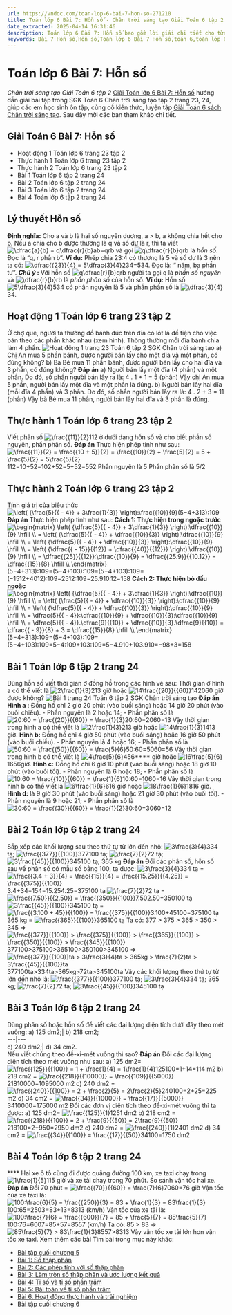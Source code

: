 ```yaml
---
url: https://vndoc.com/toan-lop-6-bai-7-hon-so-271210
title: Toán lớp 6 Bài 7: Hỗn số - Chân trời sáng tạo Giải Toán 6 tập 2 - VnDoc.com
date_extracted: 2025-04-14 16:31:46
description: Toán lớp 6 Bài 7: Hỗn số bao gồm lời giải chi tiết cho từng bài tập cho các em học sinh tham khảo luyện Giải Toán 6 Chân trời sáng tạo.
keywords: Bài 7 Hỗn số,Hỗn số,Toán lớp 6 Bài 7 Hỗn số,toán 6,toán lớp 6,giải toán lớp 6,giải toán 6,toán lớp 6 chân trời sáng tạo,toán 6 chân trời sáng tạo,giải toán lớp 6 chân trời sáng tạo,giải toán 6 chân trời sáng tạo,Toán lớp 6 chân trời sáng tạo bài 7,Toán lớp 6 Bài 7 Hỗn số chân trời sáng tạo,bài tập hỗn số lớp 6
---
```


# Toán lớp 6 Bài 7: Hỗn số
 _Chân trời sáng tạo Giải Toán 6 tập 2_
[Giải Toán lớp 6 Bài 7: Hỗn số](<https://vndoc.com/toan-lop-6-bai-7-hon-so-271210>) hướng dẫn giải bài tập trong SGK Toán 6 Chân trời sáng tạo tập 2 trang 23, 24, giúp các em học sinh ôn tập, củng cố kiến thức, luyện tập [Giải Toán 6 sách Chân trời sáng tạo](<https://vndoc.com/toan-lop-6-sach-chan-troi-sang-tao>). Sau đây mời các bạn tham khảo chi tiết.
## **Giải Toán 6 Bài 7: Hỗn số**
  * Hoạt động 1 Toán lớp 6 trang 23 tập 2
  * Thực hành 1 Toán lớp 6 trang 23 tập 2
  * Thực hành 2 Toán lớp 6 trang 23 tập 2
  * Bài 1 Toán lớp 6 tập 2 trang 24
  * Bài 2 Toán lớp 6 tập 2 trang 24
  * Bài 3 Toán lớp 6 tập 2 trang 24
  * Bài 4 Toán lớp 6 tập 2 trang 24

## Lý thuyết Hỗn số
**Định nghĩa:**
Cho a và b là hai số nguyên dương, a > b, a không chia hết cho b. Nếu a chia cho b được thương là q và số dư là r, thì ta viết ![\\dfrac{a}{b} = q\\dfrac{r}{b}](https://i.vdoc.vn/data/image/blank.png)ab=qrb và gọi ![q\\dfrac{r}{b}](https://i.vdoc.vn/data/image/blank.png)qrb là _hỗn số_.
Đọc là “q, r phần b”.
**Ví dụ:**
Phép chia 23:4 có thương là 5 và số dư là 3 nên ta có: ![\\dfrac{{23}}{4} = 5\\dfrac{3}{4}](https://i.vdoc.vn/data/image/blank.png)234=534.
Đọc là: “ năm, ba phần tư”.
**_Chú ý_ :**
Với hỗn số ![q\\dfrac{r}{b}](https://i.vdoc.vn/data/image/blank.png)qrb người ta gọi q là _phần số nguyên_ và ![\\dfrac{r}{b}](https://i.vdoc.vn/data/image/blank.png)rb là _phần phân số_ của hỗn số.
**Ví dụ:**
Hỗn số ![5\\dfrac{3}{4}](https://i.vdoc.vn/data/image/blank.png)534 có phần nguyên là 5 và phần phân số là ![\\dfrac{3}{4}](https://i.vdoc.vn/data/image/blank.png)34.
## Hoạt động 1 Toán lớp 6 trang 23 tập 2
Ở chợ quê, người ta thường đổ bánh đúc trên đĩa có lót lá để tiện cho việc bán theo các phần khác nhau \(xem hình\). Thông thường mỗi đĩa bánh chia làm 4 phần.
![Hoạt động 1 trang 23 Toán 6 tập 2 SGK Chân trời sáng tạo](https://i.vdoc.vn/data/image/2022/07/18/Hoat-dong-1-trang-23-Toan-6-tap-2-SGK-Chan-troi-sang-tao.png)
a\) Chị An mua 5 phần bánh, được người bán lấy cho một đĩa và một phần, có đúng không?
b\) Bà Bé mua 11 phần bánh, được người bán lấy cho hai đĩa và 3 phần, có đúng không?
**Đáp án**
a\) Người bán lấy một đĩa \(4 phần\) và một phần.
Do đó, số phần người bán lấy ra là: 4 . 1 + 1 = 5 \(phần\)
Vậy chị An mua 5 phần, người bán lấy một đĩa và một phần là đúng.
b\) Người bán lấy hai đĩa \(mỗi đĩa 4 phần\) và 3 phần.
Do đó, số phần người bán lấy ra là: 4 . 2 + 3 = 11 \(phần\)
Vậy bà Bé mua 11 phần, người bán lấy hai đĩa và 3 phần là đúng.
## Thực hành 1 Toán lớp 6 trang 23 tập 2
Viết phân số ![\\frac{{11}}{2}](https://i.vdoc.vn/data/image/blank.png)112 ở dưới dạng hỗn số và cho biết phần số nguyên, phần phân số.
**Đáp án**
Thực hiện phép tính như sau:
![\\frac{{11}}{2} = \\frac{{10 + 5}}{2} = \\frac{{10}}{2} + \\frac{5}{2} = 5 + \\frac{5}{2} = 5\\frac{5}{2}](https://i.vdoc.vn/data/image/blank.png)112=10+52=102+52=5+52=552
Phần nguyên là 5
Phần phân số là 5/2
## Thực hành 2 Toán lớp 6 trang 23 tập 2
Tính giá trị của biểu thức ![\\left\( {\\frac{5}{{ - 4}} + 3\\frac{1}{3}} \\right\):\\frac{{10}}{9}](https://i.vdoc.vn/data/image/blank.png)\(5−4+313\):109
**Đáp án**
Thực hiện phép tính như sau:
**Cách 1: Thực hiện trong ngoặc trước**
![\\begin{matrix}
  \\left\( {\\dfrac{5}{{ - 4}} + 3\\dfrac{1}{3}} \\right\):\\dfrac{{10}}{9} \\hfill \\\\
   = \\left\( {\\dfrac{5}{{ - 4}} + \\dfrac{{10}}{3}} \\right\):\\dfrac{{10}}{9} \\hfill \\\\
   = \\left\( {\\dfrac{5}{{ - 4}} + \\dfrac{{10}}{3}} \\right\):\\dfrac{{10}}{9} \\hfill \\\\
   = \\left\( {\\dfrac{{ - 15}}{{12}} + \\dfrac{{40}}{{12}}} \\right\):\\dfrac{{10}}{9} \\hfill \\\\
   = \\dfrac{{25}}{{12}}:\\dfrac{{10}}{9} = \\dfrac{{25.9}}{{10.12}} = \\dfrac{{15}}{8} \\hfill \\\\ 
\\end{matrix}](https://i.vdoc.vn/data/image/blank.png)\(5−4+313\):109=\(5−4+103\):109=\(5−4+103\):109=\(−1512+4012\):109=2512:109=25.910.12=158
**Cách 2: Thực hiện bỏ dấu ngoặc**
![\\begin{matrix}  \\left\( {\\dfrac{5}{{ - 4}} + 3\\dfrac{1}{3}} \\right\):\\dfrac{{10}}{9} \\hfill \\\\   = \\left\( {\\frac{5}{{ - 4}} + \\dfrac{{10}}{3}} \\right\):\\dfrac{{10}}{9} \\hfill \\\\   = \\left\( {\\dfrac{5}{{ - 4}} + \\dfrac{{10}}{3}} \\right\):\\dfrac{{10}}{9} \\hfill \\\\   = \\dfrac{5}{{ - 4}}:\\dfrac{{10}}{9} + \\dfrac{{10}}{3}:\\dfrac{{10}}{9} \\hfill \\\\   = \\dfrac{5}{{ - 4}}.\\dfrac{9}{{10}} + \\dfrac{{10}}{3}.\\dfrac{9}{{10}} = \\dfrac{{ - 9}}{8} + 3 = \\dfrac{{15}}{8} \\hfill \\\\ \\end{matrix}](https://i.vdoc.vn/data/image/blank.png)\(5−4+313\):109=\(5−4+103\):109=\(5−4+103\):109=5−4:109+103:109=5−4.910+103.910=−98+3=158
## Bài 1 Toán lớp 6 tập 2 trang 24
Dùng hỗn số viết thời gian ở đồng hồ trong các hình vẽ sau:
Thời gian ở hình a có thể viết là ![2\\frac{1}{3}](https://i.vdoc.vn/data/image/blank.png)213 giờ hoặc ![14\\frac{{20}}{{60}}](https://i.vdoc.vn/data/image/blank.png)142060 giờ được không?
![Bài 1 trang 24 Toán 6 tập 2 SGK Chân trời sáng tạo](https://i.vdoc.vn/data/image/2022/07/18/Bai-1-trang-24-Toan-6-tap-2-SGK-Chan-troi-sang-tao-1.png)
**Đáp án**
**Hình a** : Đồng hồ chỉ 2 giờ 20 phút \(vào buổi sáng\) hoặc 14 giờ 20 phút \(vào buổi chiều\).
\- Phần nguyên là 2 hoặc 14;
\- Phần phân số là ![20:60 = \\frac{{20}}{{60}} = \\frac{1}{3}](https://i.vdoc.vn/data/image/blank.png)20:60=2060=13
Vậy thời gian trong hình a có thể viết là ![2\\frac{1}{3}](https://i.vdoc.vn/data/image/blank.png)213 giờ hoặc ![14\\frac{1}{3}](https://i.vdoc.vn/data/image/blank.png)1413 giờ.
**Hình b:** Đồng hồ chỉ 4 giờ 50 phút \(vào buổi sáng\) hoặc 16 giờ 50 phút \(vào buổi chiều\).
\- Phần nguyên là 4 hoặc 16;
\- Phần phân số là ![50:60 = \\frac{{50}}{{60}} = \\frac{5}{6}](https://i.vdoc.vn/data/image/blank.png)50:60=5060=56
Vậy thời gian trong hình b có thể viết là ![4\\frac{5}{6}](https://i.vdoc.vn/data/image/blank.png)456**** giờ hoặc ![16\\frac{5}{6}](https://i.vdoc.vn/data/image/blank.png)1656giờ.
**Hình c:** Đồng hồ chỉ 6 giờ 10 phút \(vào buổi sáng\) hoặc 18 giờ 10 phút \(vào buổi tối\).
\- Phần nguyên là 6 hoặc 18;
\- Phần phân số là ![10:60 = \\frac{{10}}{{60}} = \\frac{1}{6}](https://i.vdoc.vn/data/image/blank.png)10:60=1060=16
Vậy thời gian trong hình b có thể viết là ![6\\frac{1}{6}](https://i.vdoc.vn/data/image/blank.png)616 giờ hoặc ![18\\frac{1}{6}](https://i.vdoc.vn/data/image/blank.png)1816 giờ.
**Hình d:** là 9 giờ 30 phút \(vào buổi sáng\) hoặc 21 giờ 30 phút \(vào buổi tối\).
\- Phần nguyên là 9 hoặc 21;
\- Phần phân số là ![30:60 = \\frac{{30}}{{60}} = \\frac{1}{2}](https://i.vdoc.vn/data/image/blank.png)30:60=3060=12
## Bài 2 Toán lớp 6 tập 2 trang 24
Sắp xếp các khối lượng sau theo thứ tự từ lớn đến nhỏ:
![3\\frac{3}{4}](https://i.vdoc.vn/data/image/blank.png)334 tạ; ![\\frac{{377}}{{100}}](https://i.vdoc.vn/data/image/blank.png)377100 tạ; ![\\frac{7}{2}](https://i.vdoc.vn/data/image/blank.png)72 tạ; ![3\\frac{{45}}{{100}}](https://i.vdoc.vn/data/image/blank.png)345100 tạ; 365 kg
**Đáp án**
Đổi các phân số, hỗn số sau về phân số có mẫu số bằng 100, ta được:
![3\\frac{3}{4}](https://i.vdoc.vn/data/image/blank.png)334 tạ = ![\\frac{{3.4 + 3}}{4} = \\frac{{15}}{4} = \\frac{{15.25}}{{4.25}} = \\frac{{375}}{{100}}](https://i.vdoc.vn/data/image/blank.png)3.4+34=154=15.254.25=375100 tạ
![\\frac{7}{2}](https://i.vdoc.vn/data/image/blank.png)72 tạ = ![\\frac{{7.50}}{{2.50}} = \\frac{{350}}{{100}}](https://i.vdoc.vn/data/image/blank.png)7.502.50=350100 tạ
![3\\frac{{45}}{{100}}](https://i.vdoc.vn/data/image/blank.png)345100 tạ = ![\\frac{{3.100 + 45}}{{100}} = \\frac{{375}}{{100}}](https://i.vdoc.vn/data/image/blank.png)3.100+45100=375100 tạ
365 kg = ![\\frac{{365}}{{100}}](https://i.vdoc.vn/data/image/blank.png)365100 tạ
Ta có: 377 > 375 > 365 > 350 > 345
=> ![\\frac{{377}}{{100}} > \\frac{{375}}{{100}} > \\frac{{365}}{{100}} > \\frac{{350}}{{100}} > \\frac{{345}}{{100}}](https://i.vdoc.vn/data/image/blank.png)377100>375100>365100>350100>345100
=> ![\\frac{{377}}{{100}}ta > 3\\frac{3}{4}ta > 365kg > \\frac{7}{2}ta > 3\\frac{{45}}{{100}}ta](https://i.vdoc.vn/data/image/blank.png)377100ta>334ta>365kg>72ta>345100ta
Vậy các khối lượng theo thứ tự từ lớn đến nhỏ là:
![\\frac{{377}}{{100}}](https://i.vdoc.vn/data/image/blank.png)377100 tạ; ![3\\frac{3}{4}](https://i.vdoc.vn/data/image/blank.png)334 tạ; 365 kg; ![\\frac{7}{2}](https://i.vdoc.vn/data/image/blank.png)72 tạ; ![3\\frac{{45}}{{100}}](https://i.vdoc.vn/data/image/blank.png)345100 tạ
## Bài 3 Toán lớp 6 tập 2 trang 24
Dùng phân số hoặc hỗn số để viết các đại lượng diện tích dưới đây theo mét vuông:
a\) 125 dm2;| b\) 218 cm2;  
---|---  
c\) 240 dm2;| d\) 34 cm2.  
Nếu viết chúng theo đề-xi-mét vuông thì sao?
**Đáp án**
Đổi các đại lượng diện tích theo mét vuông như sau:
a\) 125 dm2= ![\\frac{{125}}{{100}} = 1 + \\frac{1}{4} = 1\\frac{1}{4}](https://i.vdoc.vn/data/image/blank.png)125100=1+14=114 m2
b\) 218 cm2 = ![\\frac{{218}}{{10000}} = \\frac{{109}}{{5000}}](https://i.vdoc.vn/data/image/blank.png)21810000=1095000 m2
c\) 240 dm2 = ![\\frac{{240}}{{100}} = 2 + \\frac{2}{5} = 2\\frac{2}{5}](https://i.vdoc.vn/data/image/blank.png)240100=2+25=225 m2
d\) 34 cm2 = ![\\frac{{34}}{{10000}} = \\frac{{17}}{{5000}}](https://i.vdoc.vn/data/image/blank.png)3410000=175000 m2
Đổi các đơn vị diện tích theo đề-xi-mét vuông thì ta được:
a\) 125 dm2= ![\\frac{{125}}{1}](https://i.vdoc.vn/data/image/blank.png)1251 dm2
b\) 218 cm2 = ![\\frac{{218}}{{100}} = 2 + \\frac{9}{{50}} = 2\\frac{9}{{50}}](https://i.vdoc.vn/data/image/blank.png)218100=2+950=2950 dm2
c\) 240 dm2 = ![\\frac{{240}}{1}](https://i.vdoc.vn/data/image/blank.png)2401 dm2
d\) 34 cm2 = ![\\frac{{34}}{{100}} = \\frac{{17}}{{50}}](https://i.vdoc.vn/data/image/blank.png)34100=1750 dm2
## Bài 4 Toán lớp 6 tập 2 trang 24
**** Hai xe ô tô cùng đi được quãng đường 100 km, xe taxi chạy trong ![1\\frac{1}{5}](https://i.vdoc.vn/data/image/blank.png)115 giờ và xe tải chạy trong 70 phút. So sánh vận tốc hai xe.
**Đáp án**
Đổi 70 phút = ![\\frac{{70}}{{60}} = \\frac{7}{6}](https://i.vdoc.vn/data/image/blank.png)7060=76 giờ
Vận tốc của xe taxi là:
![100:\\frac{6}{5} = \\frac{{250}}{3} = 83 + \\frac{1}{3} = 83\\frac{1}{3}](https://i.vdoc.vn/data/image/blank.png)100:65=2503=83+13=8313 \(km/h\)
Vận tốc của xe tải là:
![100:\\frac{7}{6} = \\frac{{600}}{7} = 85 + \\frac{5}{7} = 85\\frac{5}{7}](https://i.vdoc.vn/data/image/blank.png)100:76=6007=85+57=8557 \(km/h\)
Ta có: 85 > 83 => ![85\\frac{5}{7} > 83\\frac{1}{3}](https://i.vdoc.vn/data/image/blank.png)8557>8313
Vậy vận tốc xe tải lớn hơn vận tốc xe taxi.
Xem thêm các bài Tìm bài trong mục này khác:
  * [Bài tập cuối chương 5](</toan-lop-6-bai-tap-cuoi-chuong-5-271217>)
  * [Bài 1: Số thập phân](</toan-lop-6-bai-1-so-thap-phan-257558>)
  * [Bài 2: Các phép tính với số thập phân](</toan-lop-6-bai-2-cac-phep-tinh-voi-so-thap-phan-257560>)
  * [Bài 3: Làm tròn số thập phân và ước lượng kết quả](</toan-lop-6-bai-3-lam-tron-so-thap-phan-va-uoc-luong-ket-qua-257537>)
  * [Bài 4: Tỉ số và tỉ số phần trăm](</toan-lop-6-bai-4-ti-so-va-ti-so-phan-tram-257538>)
  * [Bài 5: Bài toán về tỉ số phần trăm](</toan-lop-6-bai-5-bai-toan-ve-ti-so-phan-tram-257540>)
  * [Bài 6. Hoạt động thực hành và trải nghiệm](</toan-lop-6-bai-6-hoat-dong-thuc-hanh-va-trai-nghiem-257554>)
  * [Bài tập cuối chương 6](</toan-lop-6-trang-50-bai-tap-cuoi-chuong-6-257556>)

